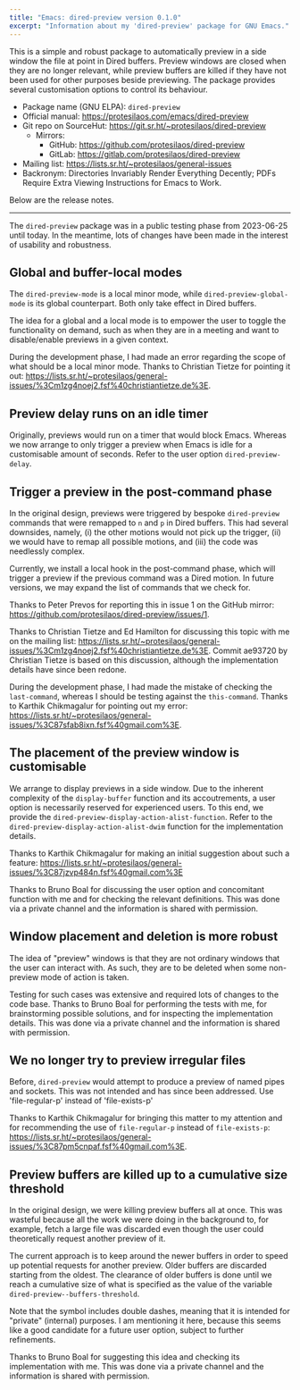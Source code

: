 ```yaml
---
title: "Emacs: dired-preview version 0.1.0"
excerpt: "Information about my 'dired-preview' package for GNU Emacs."
---
```


This is a simple and robust package to automatically preview in a side
window the file at point in Dired buffers.  Preview windows are closed
when they are no longer relevant, while preview buffers are killed if
they have not been used for other purposes beside previewing.  The
package provides several customisation options to control its
behaviour.

+ Package name (GNU ELPA): `dired-preview`
+ Official manual: <https://protesilaos.com/emacs/dired-preview>
+ Git repo on SourceHut: <https://git.sr.ht/~protesilaos/dired-preview>
  - Mirrors:
    + GitHub: <https://github.com/protesilaos/dired-preview>
    + GitLab: <https://gitlab.com/protesilaos/dired-preview>
+ Mailing list: <https://lists.sr.ht/~protesilaos/general-issues>
+ Backronym: Directories Invariably Render Everything Decently; PDFs
  Require Extra Viewing Instructions for Emacs to Work.

Below are the release notes.

* * *

The `dired-preview` package was in a public testing phase from
2023-06-25 until today.  In the meantime, lots of changes have been
made in the interest of usability and robustness.


## Global and buffer-local modes

The `dired-preview-mode` is a local minor mode, while
`dired-preview-global-mode` is its global counterpart.  Both only take
effect in Dired buffers.

The idea for a global and a local mode is to empower the user to
toggle the functionality on demand, such as when they are in a meeting
and want to disable/enable previews in a given context.

During the development phase, I had made an error regarding the scope
of what should be a local minor mode.  Thanks to Christian Tietze for
pointing it out: <https://lists.sr.ht/~protesilaos/general-issues/%3Cm1zg4noej2.fsf%40christiantietze.de%3E>.


## Preview delay runs on an idle timer

Originally, previews would run on a timer that would block Emacs.
Whereas we now arrange to only trigger a preview when Emacs is idle
for a customisable amount of seconds.  Refer to the user option
`dired-preview-delay`.


## Trigger a preview in the post-command phase

In the original design, previews were triggered by bespoke
`dired-preview` commands that were remapped to `n` and `p` in Dired
buffers.  This had several downsides, namely, (i) the other motions
would not pick up the trigger, (ii) we would have to remap all
possible motions, and (iii) the code was needlessly complex.

Currently, we install a local hook in the post-command phase, which
will trigger a preview if the previous command was a Dired motion.  In
future versions, we may expand the list of commands that we check for.

Thanks to Peter Prevos for reporting this in issue 1 on the GitHub
mirror: <https://github.com/protesilaos/dired-preview/issues/1>.

Thanks to Christian Tietze and Ed Hamilton for discussing this topic
with me on the mailing list:
<https://lists.sr.ht/~protesilaos/general-issues/%3Cm1zg4noej2.fsf%40christiantietze.de%3E>.
Commit ae93720 by Christian Tietze is based on this discussion,
although the implementation details have since been redone.

During the development phase, I had made the mistake of checking the
`last-command`, whereas I should be testing against the
`this-command`.  Thanks to Karthik Chikmagalur for pointing out my
error:
<https://lists.sr.ht/~protesilaos/general-issues/%3C87sfab8ixn.fsf%40gmail.com%3E>.


## The placement of the preview window is customisable

We arrange to display previews in a side window.  Due to the inherent
complexity of the `display-buffer` function and its accoutrements, a
user option is necessarily reserved for experienced users.  To this
end, we provide the `dired-preview-display-action-alist-function`.
Refer to the `dired-preview-display-action-alist-dwim` function for
the implementation details.

Thanks to Karthik Chikmagalur for making an initial suggestion about
such a feature:
<https://lists.sr.ht/~protesilaos/general-issues/%3C87jzvp484n.fsf%40gmail.com%3E>

Thanks to Bruno Boal for discussing the user option and concomitant
function with me and for checking the relevant definitions.  This was
done via a private channel and the information is shared with
permission.


## Window placement and deletion is more robust

The idea of "preview" windows is that they are not ordinary windows
that the user can interact with.  As such, they are to be deleted when
some non-preview mode of action is taken.

Testing for such cases was extensive and required lots of changes to
the code base.  Thanks to Bruno Boal for performing the tests with me,
for brainstorming possible solutions, and for inspecting the
implementation details.  This was done via a private channel and the
information is shared with permission.


## We no longer try to preview irregular files

Before, `dired-preview` would attempt to produce a preview of named
pipes and sockets.  This was not intended and has since been
addressed.  Use 'file-regular-p' instead of 'file-exists-p'

Thanks to Karthik Chikmagalur for bringing this matter to my attention
and for recommending the use of `file-regular-p` instead of
`file-exists-p`:
<https://lists.sr.ht/~protesilaos/general-issues/%3C87pm5cnpaf.fsf%40gmail.com%3E>.


## Preview buffers are killed up to a cumulative size threshold

In the original design, we were killing preview buffers all at once.
This was wasteful because all the work we were doing in the background
to, for example, fetch a large file was discarded even though the user
could theoretically request another preview of it.

The current approach is to keep around the newer buffers in order to
speed up potential requests for another preview.  Older buffers are
discarded starting from the oldest.  The clearance of older buffers is
done until we reach a cumulative size of what is specified as the
value of the variable `dired-preview--buffers-threshold`.

Note that the symbol includes double dashes, meaning that it is
intended for "private" (internal) purposes.  I am mentioning it here,
because this seems like a good candidate for a future user option,
subject to further refinements.

Thanks to Bruno Boal for suggesting this idea and checking its
implementation with me.  This was done via a private channel and the
information is shared with permission.
